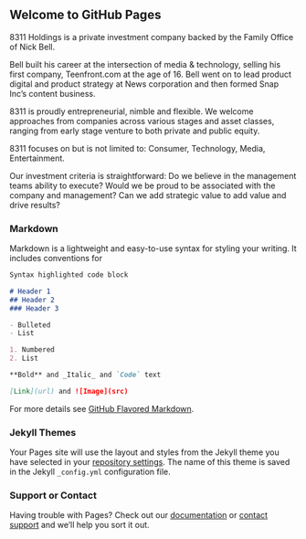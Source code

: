 ## Welcome to GitHub Pages

8311 Holdings is a private investment company backed by the Family Office of Nick Bell.

Bell built his career at the intersection of media & technology, selling his first company, Teenfront.com at the age of 16. Bell went on to lead product digital and product strategy at News corporation and then formed Snap Inc’s content business.

8311 is proudly entrepreneurial, nimble and flexible. We welcome approaches from companies across various stages and asset classes, ranging from early stage venture to both private and public equity. 

8311 focuses on but is not limited to: Consumer, Technology, Media, Entertainment. 

Our investment criteria is straightforward: Do we believe in the management teams ability to execute? Would we be proud to be associated with the company and management? Can we add strategic value to add value and drive results?

### Markdown

Markdown is a lightweight and easy-to-use syntax for styling your writing. It includes conventions for

```markdown
Syntax highlighted code block

# Header 1
## Header 2
### Header 3

- Bulleted
- List

1. Numbered
2. List

**Bold** and _Italic_ and `Code` text

[Link](url) and ![Image](src)
```

For more details see [GitHub Flavored Markdown](https://guides.github.com/features/mastering-markdown/).

### Jekyll Themes

Your Pages site will use the layout and styles from the Jekyll theme you have selected in your [repository settings](https://github.com/nickjbell/8311holdings/settings). The name of this theme is saved in the Jekyll `_config.yml` configuration file.

### Support or Contact

Having trouble with Pages? Check out our [documentation](https://docs.github.com/categories/github-pages-basics/) or [contact support](https://github.com/contact) and we’ll help you sort it out.
